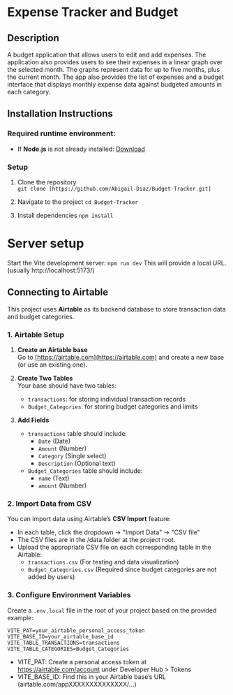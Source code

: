 # Expense Tracker and Budget

## Description
A budget application that allows users to edit and add expenses. The application also provides users to see their expenses in a linear graph over the selected month. 
The graphs represent data for up to five months, plus the current month. The app also provides the list of expenses and a budget interface that displays
monthly expense data against budgeted amounts in each category.

## Installation Instructions

### Required runtime environment:
- If **Node.js** is not already installed: [Download](https://nodejs.org/en/download)

### Setup
1. Clone the repository    
`git clone [https://github.com/Abigail-Diaz/Budget-Tracker.git]`
    
2. Navigate to the project
`cd Budget-Tracker`
    
3. Install dependencies
`npm install`

# Server setup
Start the Vite development server:
`npm run dev`
This will provide a local URL.
(usually http://localhost:5173/)

## Connecting to Airtable

This project uses **Airtable** as its backend database to store transaction data and budget categories.

### 1. Airtable Setup

1. **Create an Airtable base**  
   Go to [https://airtable.com](https://airtable.com) and create a new base (or use an existing one).

2. **Create Two Tables**  
   Your base should have two tables:
   - `transactions`: for storing individual transaction records
   - `Budget_Categories`: for storing budget categories and limits

3. **Add Fields**  
   - `transactions` table should include:
     - `Date` (Date)
     - `Amount` (Number)
     - `Category` (Single select)
     - `Description` (Optional text)
   - `Budget_Categories` table should include:
     - `name` (Text)
     - `amount` (Number)

### 2. Import Data from CSV

You can import data using Airtable’s **CSV Import** feature:

- In each table, click the dropdown → "Import Data" → "CSV file"
- The CSV files are in the /data folder at the project root.
- Upload the appropriate CSV file on each corresponding table in the Airtable:
  - `transactions.csv`       (For testing and data visualization)
  - `Budget_Categories.csv` (Required since budget categories are not added by users)

### 3. Configure Environment Variables

Create a `.env.local` file in the root of your project based on the provided example:

```env
VITE_PAT=your_airtable_personal_access_token
VITE_BASE_ID=your_airtable_base_id
VITE_TABLE_TRANSACTIONS=transactions
VITE_TABLE_CATEGORIES=Budget_Categories
```
- VITE_PAT: Create a personal access token at https://airtable.com/account under Developer Hub > Tokens
- VITE_BASE_ID: Find this in your Airtable base’s URL (airtable.com/appXXXXXXXXXXXXXX/...)

